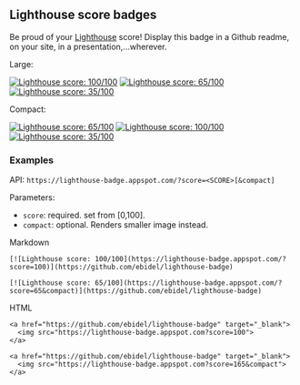 ## Lighthouse score badges

Be proud of your [Lighthouse](https://github.com/googlechrome/lighthouse) score! Display
this badge in a Github readme, on your site, in a presentation,...wherever.

Large:

[![Lighthouse score: 100/100](https://lighthouse-badge.appspot.com/?score=86)](https://github.com/ebidel/lighthouse-badge)
[![Lighthouse score: 65/100](https://lighthouse-badge.appspot.com/?score=65)](https://github.com/ebidel/lighthouse-badge)
[![Lighthouse score: 35/100](https://lighthouse-badge.appspot.com/?score=35)](https://github.com/ebidel/lighthouse-badge)

Compact:

[![Lighthouse score: 65/100](https://lighthouse-badge.appspot.com/?score=65&compact)](https://github.com/ebidel/lighthouse-badge)
[![Lighthouse score: 100/100](https://lighthouse-badge.appspot.com/?score=100&compact)](https://github.com/ebidel/lighthouse-badge)
[![Lighthouse score: 35/100](https://lighthouse-badge.appspot.com/?score=35&compact)](https://github.com/ebidel/lighthouse-badge)

### Examples

API: `https://lighthouse-badge.appspot.com/?score=<SCORE>[&compact]`

Parameters:

- `score`: required. set from [0,100].
- `compact`: optional. Renders smaller image instead.

Markdown

```
[![Lighthouse score: 100/100](https://lighthouse-badge.appspot.com/?score=100)](https://github.com/ebidel/lighthouse-badge)

[![Lighthouse score: 65/100](https://lighthouse-badge.appspot.com/?score=65&compact)](https://github.com/ebidel/lighthouse-badge)
```

HTML

```
<a href="https://github.com/ebidel/lighthouse-badge" target="_blank">
  <img src="https://lighthouse-badge.appspot.com?score=100">
</a>

<a href="https://github.com/ebidel/lighthouse-badge" target="_blank">
  <img src="https://lighthouse-badge.appspot.com?score=165&compact">
</a>
```
